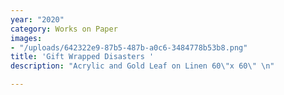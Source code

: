 ```yaml
---
year: "2020"
category: Works on Paper
images:
- "/uploads/642322e9-87b5-487b-a0c6-3484778b53b8.png"
title: 'Gift Wrapped Disasters '
description: "Acrylic and Gold Leaf on Linen 60\"x 60\" \n"

---
```

